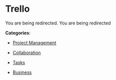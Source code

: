 # Trello


You are being redirected.  You are being redirected



**Categories**:

- [Project Management](https://github.com/apis-list/apis-list#project-management)

- [Collaboration](https://github.com/apis-list/apis-list#collaboration)

- [Tasks](https://github.com/apis-list/apis-list#tasks)

- [Business](https://github.com/apis-list/apis-list#business)



